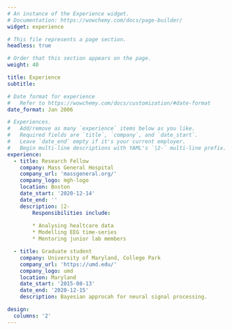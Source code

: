 ```yaml
---
# An instance of the Experience widget.
# Documentation: https://wowchemy.com/docs/page-builder/
widget: experience

# This file represents a page section.
headless: true

# Order that this section appears on the page.
weight: 40

title: Experience
subtitle:

# Date format for experience
#   Refer to https://wowchemy.com/docs/customization/#date-format
date_format: Jan 2006

# Experiences.
#   Add/remove as many `experience` items below as you like.
#   Required fields are `title`, `company`, and `date_start`.
#   Leave `date_end` empty if it's your current employer.
#   Begin multi-line descriptions with YAML's `|2-` multi-line prefix.
experience:
  - title: Research Fellow
    company: Mass General Hospital
    company_url: 'massgeneral.org/'
    company_logo: mgh-logo
    location: Boston
    date_start: '2020-12-14'
    date_end: ''
    description: |2-
        Responsibilities include:
        
        * Analysing healtcare data  
        * Modelling EEG time-series
        * Mentoring junior lab members

  - title: Graduate student
    company: University of Maryland, College Park
    company_url: 'https://umd.edu/'
    company_logo: umd
    location: Maryland
    date_start: '2015-08-13'
    date_end: '2020-12-15'
    description: Bayesian approcah for neural signal processing.

design:
  columns: '2'
---
```

